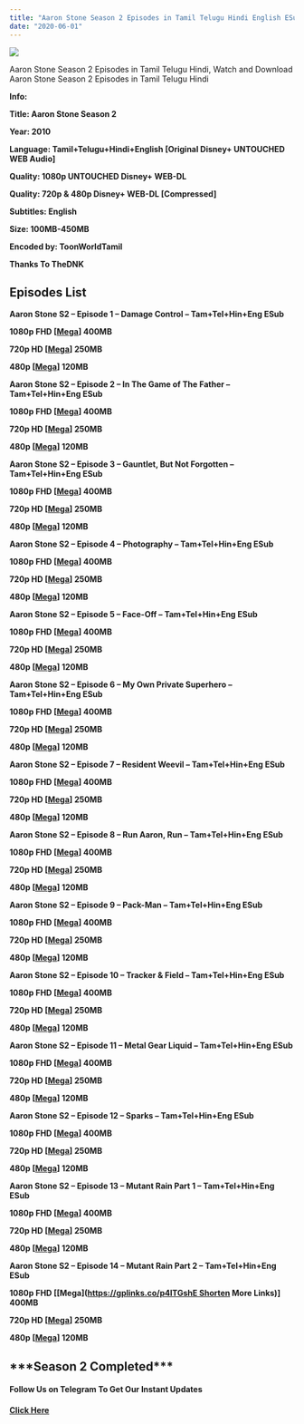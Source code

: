 ```yaml
---
title: "Aaron Stone Season 2 Episodes in Tamil Telugu Hindi English ESub"
date: "2020-06-01"
---
```


![](https://extraimage.com/images/2020/05/10/673786-h.png)

Aaron Stone Season 2 Episodes in Tamil Telugu Hindi, Watch and Download Aaron Stone Season 2 Episodes in Tamil Telugu Hindi

**Info:**

**Title: Aaron Stone Season 2**

**Year: 2010**

**Language: Tamil+Telugu+Hindi+English \[Original Disney+ UNTOUCHED WEB Audio\]**

**Quality: 1080p UNTOUCHED Disney+ WEB-DL**

**Quality: 720p & 480p Disney+ WEB-DL \[Compressed\]**

**Subtitles: English**

**Size: 100MB-450MB**

**Encoded by: ToonWorldTamil**

**Thanks To TheDNK**

## **Episodes List**

**Aaron Stone S2 – Episode 1 – Damage Control – Tam+Tel+Hin+Eng ESub**

**1080p FHD \[[Mega](https://gplinks.co/3IaPxX)\] 400MB**

**720p HD \[[Mega](https://gplinks.co/dmUlFHpq)\] 250MB**

**480p \[[Mega](https://gplinks.co/6UUgD)\] 120MB**

**Aaron Stone S2 – Episode 2 – In The Game of The Father – Tam+Tel+Hin+Eng ESub**

**1080p FHD \[[Mega](https://gplinks.co/5qk1)\] 400MB**

**720p HD \[[Mega](https://gplinks.co/SOb8vi)\] 250MB**

**480p \[[Mega](https://gplinks.co/sUJD0T)\] 120MB**

**Aaron Stone S2 – Episode 3 – Gauntlet, But Not Forgotten – Tam+Tel+Hin+Eng ESub**

**1080p FHD \[[Mega](https://gplinks.co/MkZKn5)\] 400MB**

**720p HD \[[Mega](https://gplinks.co/NdV4SC)\] 250MB**

**480p \[[Mega](https://gplinks.co/0cf3S)\] 120MB**

**Aaron Stone S2 – Episode 4 – Photography – Tam+Tel+Hin+Eng ESub**

**1080p FHD \[[Mega](https://gplinks.co/t2VtC4i2)\] 400MB**

**720p HD \[[Mega](https://gplinks.co/wj4at)\] 250MB**

**480p \[[Mega](https://gplinks.co/J87oqEb)\] 120MB**

**Aaron Stone S2 – Episode 5 – Face-Off – Tam+Tel+Hin+Eng ESub**

**1080p FHD \[[Mega](https://gplinks.co/OmXTRPo)\] 400MB**

**720p HD \[[Mega](https://gplinks.co/9rka)\] 250MB**

**480p \[[Mega](https://gplinks.co/jC8x37)\] 120MB**

**Aaron Stone S2 – Episode 6 – My Own Private Superhero – Tam+Tel+Hin+Eng ESub**

**1080p FHD \[[Mega](https://gplinks.co/OmU2o8g)\] 400MB**

**720p HD \[[Mega](https://gplinks.co/Glo3apiV)\] 250MB**

**480p \[[Mega](https://gplinks.co/42ebL)\] 120MB**

**Aaron Stone S2 – Episode 7 – Resident Weevil – Tam+Tel+Hin+Eng ESub**

**1080p FHD \[[Mega](https://gplinks.co/eQs2ny9)\] 400MB**

**720p HD \[[Mega](https://gplinks.co/8kfwdmQe)\] 250MB**

**480p \[[Mega](https://gplinks.co/MSMMe)\] 120MB**

**Aaron Stone S2 – Episode 8 – Run Aaron, Run – Tam+Tel+Hin+Eng ESub**

**1080p FHD \[[Mega](https://gplinks.co/HfxEuZfd)\] 400MB**

**720p HD \[[Mega](https://gplinks.co/DpXx3jA)\] 250MB**

**480p \[[Mega](https://gplinks.co/iSZC)\] 120MB**

**Aaron Stone S2 – Episode 9 – Pack-Man – Tam+Tel+Hin+Eng ESub**

**1080p FHD \[[Mega](https://gplinks.co/KbcAmBa)\] 400MB**

**720p HD \[[Mega](https://gplinks.co/hxXHZ)\] 250MB**

**480p \[[Mega](https://gplinks.co/wUuEDz7R)\] 120MB**

**Aaron Stone S2 – Episode 10 – Tracker & Field – Tam+Tel+Hin+Eng ESub**

**1080p FHD \[[Mega](https://gplinks.co/uOh8E)\] 400MB**

**720p HD \[[Mega](https://gplinks.co/soChPz)\] 250MB**

**480p \[[Mega](https://gplinks.co/VDuwWQx)\] 120MB**

**Aaron Stone S2 – Episode 11 – Metal Gear Liquid – Tam+Tel+Hin+Eng ESub**

**1080p FHD \[[Mega](https://gplinks.co/EAv489w)\] 400MB**

**720p HD \[[Mega](https://gplinks.co/2CXUn8n)\] 250MB**

**480p \[[Mega](https://gplinks.co/BajzDc)\] 120MB**

**Aaron Stone S2 – Episode 12 – Sparks – Tam+Tel+Hin+Eng ESub**

**1080p FHD \[[Mega](https://gplinks.co/58vLZbJz)\] 400MB**

**720p HD \[[Mega](https://gplinks.co/Uvofj)\] 250MB**

**480p \[[Mega](https://gplinks.co/Fipo)\] 120MB**

****Aaron Stone S2 – Episode 13 – Mutant Rain Part 1 – Tam+Tel+Hin+Eng ESub****

**1080p FHD \[[Mega](https://gplinks.co/QSNuW8l)\] 400MB**

**720p HD \[[Mega](https://gplinks.co/1l5rkd)\] 250MB**

**480p \[[Mega](https://gplinks.co/mz61)\] 120MB**

**Aaron Stone S2 – Episode 14 – Mutant Rain Part 2 – Tam+Tel+Hin+Eng ESub**

**1080p FHD \[[Mega](https://gplinks.co/p4lTGshE Shorten More Links)\] 400MB**

**720p HD \[[Mega](https://gplinks.co/02KW2Qk)\] 250MB**

**480p \[[Mega](https://gplinks.co/gR3w)\] 120MB**

## \*\*\*Season 2 Completed\*\*\*

#### **Follow Us on Telegram To Get Our Instant Updates**

#### **[Click Here](https://t.me/joinchat/AAAAAEDdWfKBosrNxtfy-Q)**
